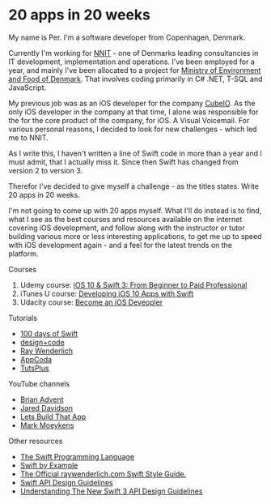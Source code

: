# 20 apps in 20 weeks

My name is Per. I'm a software developer from Copenhagen, Denmark.

Currently I'm working for [NNIT](http://www.nnit.com/) - one of Denmarks leading consultancies in IT development, implementation and operations. I've been employed for a year, and mainly I've been allocated to a project for [Ministry of Environment and Food of Denmark](http://en.mfvm.dk/the-ministry/). That involves coding primarily in C# .NET, T-SQL and JavaScript.


My previous job was as an iOS developer for the company [CubeIO](https://cubeio.com/). As the only iOS developer in the company at that time, I alone was responsible for the  for the core product of the company, for iOS. A Visual Voicemail.
For various personal reasons, I decided to look for new challenges - which led me to NNIT.

As I write this, I haven't written a line of Swift code in more than a year and I must admit, that I actually miss it. Since then Swift has changed from version 2 to version 3.

Therefor I've decided to give myself a challenge - as the titles states. Write 20 apps in 20 weeks.

I'm not going to come up with 20 apps myself. What I'll do instead is to find, what I see as the best courses and resources available on the internet covering iOS development, and follow along with the instructor or tutor building various more or less interesting applications, to get me up to speed with iOS development again - and a feel for the latest trends on the platform.

Courses
1. Udemy course: [iOS 10 & Swift 3: From Beginner to Paid Professional](https://www.udemy.com/devslopes-ios10/learn/v4/overview)
2. iTunes U course: [Developing iOS 10 Apps with Swift](https://itunes.apple.com/us/course/developing-ios-10-apps-with-swift/id1198467120)
3. Udacity course: [Become an iOS Deveopler](https://www.udacity.com/course/ios-developer-nanodegree--nd003)

Tutorials
* [100 days of Swift](http://samvlu.com/)
* [design+code](https://designcode.io/)
* [Ray Wenderlich](https://www.raywenderlich.com/)
* [AppCoda](http://www.appcoda.com/tutorials/ios/)
* [TutsPlus](https://code.tutsplus.com/categories/ios-sdk)

YouTube channels
* [Brian Advent](https://www.youtube.com/channel/UCysEngjfeIYapEER9K8aikw/videos)
* [Jared Davidson](https://www.youtube.com/user/Archetapp)
* [Lets Build That App](https://www.youtube.com/channel/UCuP2vJ6kRutQBfRmdcI92mA)
* [Mark Moeykens](https://www.youtube.com/channel/UChH6WbyYeX0INJjrK2-6WSg)

Other resources
* [The Swift Programming Language](https://developer.apple.com/library/content/documentation/Swift/Conceptual/Swift_Programming_Language/)
* [Swift by Example](http://brettbukowski.github.io/SwiftExamples/)
* [The Official raywenderlich.com Swift Style Guide.](https://github.com/raywenderlich/swift-style-guide)
* [Swift API Design Guidelines](https://swift.org/documentation/api-design-guidelines/)
* [Understanding The New Swift 3 API Design Guidelines](http://blog.teamtreehouse.com/understanding-new-swift-3-api-design-guidelines)
